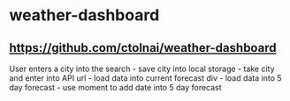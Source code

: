 # weather-dashboard

## https://github.com/ctolnai/weather-dashboard


User enters a city into the search 
    - save city into local storage
    - take city and enter into API url
    - load data into current forecast div
    - load data into 5 day forecast
    - use moment to add date into 5 day forecast
    
